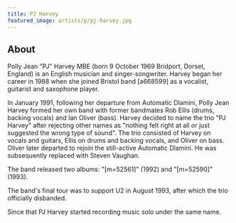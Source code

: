 ```yaml
---
title: PJ Harvey
featured_image: artists/p/pj-harvey.jpg
---
```

## About

Polly Jean "PJ" Harvey MBE (born 9 October 1969 Bridport, Dorset, England) is an English musician and singer-songwriter.
Harvey began her career in 1988 when she joined Bristol band [a668599] as a vocalist, guitarist and saxophone player.

In January 1991, following her departure from Automatic Dlamini, Polly Jean Harvey formed her own band with former bandmates Rob Ellis (drums, backing vocals) and Ian Oliver (bass). Harvey decided to name the trio "PJ Harvey" after rejecting other names as "nothing felt right at all or just suggested the wrong type of sound".
The trio consisted of Harvey on vocals and guitars, Ellis on drums and backing vocals, and Oliver on bass. Oliver later departed to rejoin the still-active Automatic Dlamini. He was subsequently replaced with Steven Vaughan.

The band released two albums: "[m=52561]" (1992) and "[m=52590]" (1993).

The band's final tour was to support U2 in August 1993, after which the trio officially disbanded.

Since that PJ Harvey started recording music solo under the same name.

